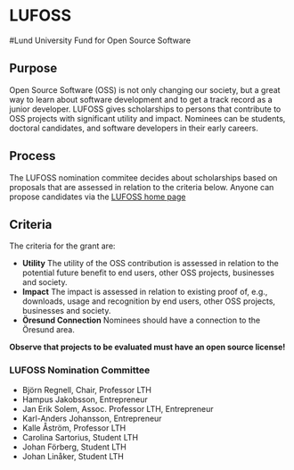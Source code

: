 
LUFOSS
======

#Lund University Fund for Open Source Software

## Purpose

Open Source Software (OSS) is not only changing our society, but a great way to learn about software development and to get a track record as a junior developer. LUFOSS gives scholarships to persons that contribute to OSS projects with significant utility and impact. Nominees can be students, doctoral candidates, and software developers in their early careers.

## Process

The LUFOSS nomination commitee decides about scholarships based on proposals that are assessed in relation to the criteria below. Anyone can propose candidates via the [LUFOSS home page](https://www.lth.se/lufoss)

## Criteria 

The criteria for the grant are:

* **Utility** The utility of the OSS contribution is assessed in relation to the potential future benefit to end users, other OSS projects, businesses and society.
* **Impact** The impact is assessed in relation to existing proof of, e.g., downloads, usage and recognition by end users, other OSS projects, businesses and society.  
* **Öresund Connection** Nominees should have a connection to the Öresund area.

**Observe that projects to be evaluated must have an open source license!**

### LUFOSS Nomination Committee

* Björn Regnell, Chair, Professor LTH
* Hampus Jakobsson, Entrepreneur
* Jan Erik Solem, Assoc. Professor LTH, Entrepreneur
* Karl-Anders Johansson, Entrepreneur
* Kalle Åström, Professor LTH
* Carolina Sartorius, Student LTH
* Johan Förberg, Student LTH
* Johan Linåker, Student LTH